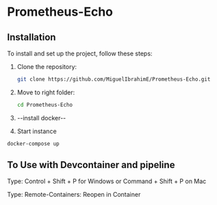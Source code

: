 # Prometheus-Echo


## Installation

To install and set up the project, follow these steps:

1. Clone the repository:
   ```sh
   git clone https://github.com/MiguelIbrahimE/Prometheus-Echo.git
   ```
2. Move to right folder:
   ```sh
   cd Prometheus-Echo
   ```

3.  --install docker--
4.  Start instance
   ```sh
   docker-compose up
   ```


## To Use with Devcontainer and pipeline 
Type: Control + Shift + P for Windows or Command + Shift + P on Mac

Type: Remote-Containers: Reopen in Container

